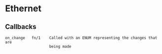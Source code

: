 Ethernet
========

## Callbacks

```
on_change   fn/1    Called with an ENUM representing the changes that are 
                    being made 

```


